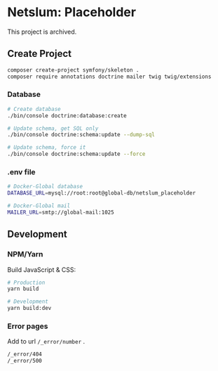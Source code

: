 # Netslum: Placeholder

This project is archived.

## Create Project

```bash
composer create-project symfony/skeleton .
composer require annotations doctrine mailer twig twig/extensions
```

### Database

```bash
# Create database
./bin/console doctrine:database:create

# Update schema, get SQL only
./bin/console doctrine:schema:update --dump-sql

# Update schema, force it
./bin/console doctrine:schema:update --force
```

### .env file

```bash
# Docker-Global database
DATABASE_URL=mysql://root:root@global-db/netslum_placeholder

# Docker-Global mail
MAILER_URL=smtp://global-mail:1025
```

## Development

### NPM/Yarn

Build JavaScript & CSS:

```bash
# Production
yarn build

# Development
yarn build:dev
```

### Error pages

Add to url `/_error/number` .

```bash
/_error/404
/_error/500
```
